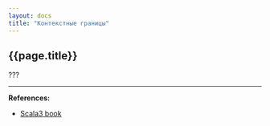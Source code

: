 ```yaml
---
layout: docs
title: "Контекстные границы"
---
```


## {{page.title}}

???


---

**References:**
- [Scala3 book](https://docs.scala-lang.org/scala3/book/ca-context-bounds.html)
